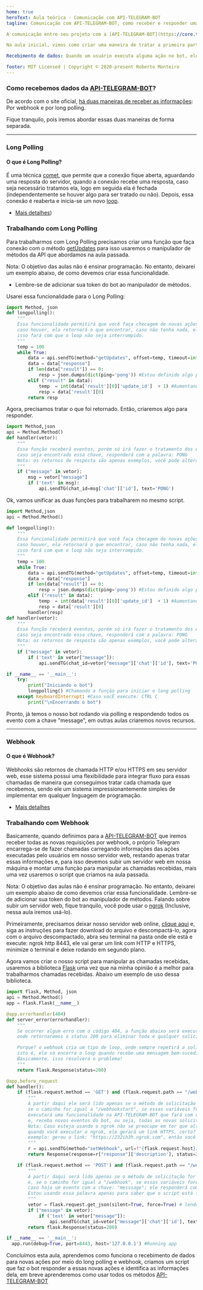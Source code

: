 ```yaml
---
home: true
heroText: Aula teórica - Comunicação com API-TELEGRAM-BOT
tagline: Comunicação com API-TELEGRAM-BOT, como receber e responder uma solicitação.

A comunicação entre seu projeto com a [API-TELEGRAM-BOT](https://core.telegram.org/bots/api) é extremamente importante. Precisamos entender como esta comunicação funciona, para que possamos criar nossos projetos. Precisamos saber que ela é dividida em duas partes: A primeira enviando dados e a outra recebendo dados.

Na aula inicial, vimos como criar uma maneira de tratar a primeira parte dessa comunicação. Enviando mensagens, arquivos e manipulando todo e qualquer método da [API-TELEGRAM-BOT](https://core.telegram.org/bots/api); Agora precisamos entender a segunda parte:

Recebimento de dados: Quando um usuário executa alguma ação no bot, ele espera por uma resposta. E para responder, precisamos saber o que é e quais são os dados dessa ação.

footer: MIT Licensed | Copyright © 2020-present Roberto Monteiro
---
```


### Como recebemos dados da [API-TELEGRAM-BOT](https://core.telegram.org/bots/api)? 

De acordo com o site oficial, [há duas maneiras de receber as informações](https://core.telegram.org/bots/api#getting-updates): Por webhook e por long polling.

Fique tranquilo, pois iremos abordar essas duas maneiras de forma separada.

----
### Long Polling

#### O que é Long Polling?

É uma técnica [comet](https://pt.wikipedia.org/wiki/Comet_(programa%C3%A7%C3%A3o)), que permite que a conexão fique aberta, aguardando uma resposta do servidor, quando a conexão recebe uma resposta, caso seja necessário tratamos ela, logo em seguida ela é fechada (independentemente se houver algo para ser tratado ou não). Depois, essa conexão é reaberta e inicia-se um novo [loop](https://pt.wikipedia.org/wiki/Loop_(programa%C3%A7%C3%A3o)). 
- [Mais detalhes](https://rodolfofadino.com.br/usando-long-polling-com-asynccontrollers-a72e15db2f9e))

### Trabalhando com Long Polling

Para trabalharmos com Long Polling precisamos criar uma função que faça conexão com o método [getUpdates](https://core.telegram.org/bots/api#getupdates) para isso usaremos o manipulador de métodos da API que abordamos na aula passada.

Nota: O objetivo das aulas não é ensinar programação. No entanto, deixarei um exemplo abaixo, de como devemos criar essa funcionalidade. 
 * Lembre-se de adicionar sua token do bot ao manipulador de métodos.

Usarei essa funcionalidade para o Long Polling:
```python
import Method, json
def longpolling():
    """
    Essa funcionalidade permitirá que você faça checagem de novas ações e colete os dados,
    caso houver, ela retornará o que encontrar, caso não tenha nada, ela retornará algo pré-definido
    isso fará com que o loop não seja interrompido.
    """
    temp = 100
    while True:
        data = api.sendTG(method="getUpdates", offset=temp, timeout=int(temp+1), allowd_updates='message')
        data = data["response"] 
        if len(data["result"]) == 0:
            resp = json.dumps(dict(ping='pong')) #Estou definido algo para retorna, caso não encontre resultados
        elif ("result" in data):
            temp  = int(data['result'][0]['update_id']  + 1) #Aumentando o tempo
            resp = data['result'][0]
        return resp
```

Agora, precisamos tratar o que foi retornado. Então, criaremos algo para responder.

```python
import Method,json
api = Method.Method()
def handler(vetor):
    """
    Essa função receberá eventos, porém só irá fazer o tratamento dos evento que possuam a chave: "message"; no vetor;  
    caso seja encontrado essa chave, responderá com a palavra: PONG
    Nota: os retornos de resposta são apenas exemplos, você pode alterar ou adicionar da maneira que preferir.
    """
    if ("message" in vetor):
        msg = vetor["message"]
        if ('text' in msg):
            api.sendTG(chat_id=msg['chat']['id'], text='PONG')
```
Ok, vamos unificar as duas funções para trabalharem no mesmo script.

```python
import Method,json
api = Method.Method()

def longpolling():
    """
    Essa funcionalidade permitirá que você faça checagem de novas ações e colete os dados,
    caso houver, ela retornará o que encontrar, caso não tenha nada, ela retornará algo pré-definido
    isso fará com que o loop não seja interrompido.
    """
    temp = 100
    while True:
        data = api.sendTG(method="getUpdates", offset=temp, timeout=int(temp+1), allowd_updates='message')
        data = data["response"] 
        if len(data["result"]) == 0:
            resp = json.dumps(dict(ping='pong')) #Estou definido algo para retorna, caso não encontre resultados
        elif ("result" in data):
            temp  = int(data['result'][0]['update_id']  + 1) #Aumentando o tempo
            resp = data['result'][0]
        handler(resp)
def handler(vetor):
    """
    Essa função receberá eventos, porém só irá fazer o tratamento dos evento que possuam a chave: "message"; no vetor;  
    caso seja encontrado essa chave, responderá com a palavra: PONG
    Nota: os retornos de resposta são apenas exemplos, você pode alterar ou adicionar da maneira que preferir.
    """
    if ("message" in vetor):
        if ('text' in vetor["message"]):
            api.sendTG(chat_id=vetor["message"]['chat']['id'], text='PONG')

if __name__ == '__main__':
    try:
        print("Iniciando o bot")
        longpolling() #Chamando a função para iniciar o long polling
    except KeyboardInterrupt: #Caso vocÊ execute: CTRL C
        print("\nEncerrando o bot")
```
Pronto, já temos o nosso bot rodando via polling e respondendo todos os evento com a chave "message", em outras aulas criaremos novos recursos.

----
### Webhook

#### O que é Webhook?

Webhooks são retornos de chamada HTTP e/ou HTTPS em seu servidor web, esse sistema possui uma flexibilidade para integrar fluxo para essas chamadas de maneira que conseguimos tratar cada chamada que recebemos, sendo ele um sistema impressionantemente simples de implementar em qualquer linguagem de programação.
- [Mais detalhes](https://pt.wikipedia.org/wiki/Webhook)

### Trabalhando com Webhook

Basicamente, quando definimos para a [API-TELEGRAM-BOT](https://core.telegram.org/bots/api) que iremos receber todas as novas requisições por webhook, o próprio Telegram encarrega-se de fazer chamadas carregando informações das ações executadas pelo usuários em nosso servidor web, restando apenas tratar essas informações e, para isso devemos subir um servidor web em nossa máquina e montar uma função para manipular as chamadas recebidas, mais uma vez usaremos o script que criamos na aula passada.

Nota: O objetivo das aulas não é ensinar programação. No entanto, deixarei um exemplo abaixo de como devemos criar essa funcionalidade. Lembre-se de adicionar sua token do bot ao manipulador de métodos. Falando sobre subir um servidor web, fique tranquilo, você pode usar o [ngrok](https://ngrok.com/) (Inclusive, nessa aula
iremos usá-lo).

Primeiramente, precisamos deixar nosso servidor web online, [clique aqui](https://ngrok.com/download) e, siga as instruções para fazer download do arquivo e descompactá-lo, agora com o arquivo descompactado, abra seu terminal na pasta onde ele está e execute: ngrok http 8443, ele vai gerar um link com HTTP e HTTPS, minimize o terminal e deixe rodando em segundo plano.

Agora vamos criar o nosso script para manipular as chamadas recebidas, usaremos a biblioteca [Flask](https://flask.palletsprojects.com/en/1.1.x/) uma vez que na minha opinião é a melhor para
trabalharmos chamadas recebidas. Abaixo um exemplo de uso dessa
biblioteca.
```python
import flask, Method, json
api = Method.Method()
app = flask.Flask(__name__)

@app.errorhandler(404)
def server_error(errorhandler):
    """
    Se ocorrer algum erro com o código 404, a função abaixo será executada,
    onde retornaremos o status 200 para eliminar toda e qualquer solicitação!

    Porque? o webhook cria um tipo de loop, onde sempre repetirá a solicitação até seja tratada como status 200,
    isto é, ele só encerra o loop quando recebe uma mensagem bem-sucedida de que, por padrão, possui o status 200,
    Basicamente, isso resolverá o problema!
    """
    return flask.Response(status=200)

@app.before_request
def handler():
    if (flask.request.method == 'GET') and (flask.request.path == "/webhookstart"): 
        """
        A partir daqui ele será lido apenas se o método de solicitação for "GET" e, 
        se o caminho for igual a "/webhookstart", se essas variáveis ​​forem verdadeiras, esse script 
        executará uma funcionalidade na API-TELEGRAM-BOT que fará com que a host seja reconhecida pelo flask
        e, receba novos eventos do bot, ou seja, todas as novas solicitações serão enviadas apenas para o host detectável pelo "flask"
        Nota: Caso esteja usando o ngrok não se preocupe em ter que alterar o HTTPS no código, 
        quando você executar o ngrok, ele gerará um link HTTPS, certo? acesse ele e adicione no final /webhookstart
        exemplo: gerou o link: "https://232ih3h.ngrok.com", então você deverá acessar o link  https://232ih3h.ngrok.com/webhookstart
        """
        r = api.sendTG(method="setWebhook", url=f"{flask.request.host}/webhook", max_connections=1, allowd_updates='message')
        return Response(response=r["response"]['description'], status=200)

    if (flask.request.method == 'POST') and (flask.request.path == "/webhook"):
        """
        A partir daqui será lido apenas se o método de solicitação for "POST" (padrão das chamadas do Telegram)
        e, se o caminho for igual a "/webhook", se essas variáveis ​​forem verdadeiras, o script irár ler os eventos,
        caso haja um evento com a chave: "messsage"; ele responderá com a palavra: PONG
        Estou usando essa palavra apenas para saber que o script está funcionando, você poderá usar outra coisa
        """
        vetor = flask.request.get_json(silent=True, force=True) # lendo os eventos recebido pela chamada
        if ("message" in vetor):
            if ('text' in vetor["message"]):
                api.sendTG(chat_id=vetor["message"]['chat']['id'], text='PONG')
        return flask.Response(status=200)

if __name__ == '__main__':
  app.run(debug=True, port=8443, host='127.0.0.1') #Running app
```

Concluímos esta aula, aprendemos como funciona o recebimento de dados para novas ações por meio do long polling e webhook, criamos um script que faz o bot responder a essas novas ações e identifica as informações dela, em breve aprenderemos como usar todos os métodos [API-TELEGRAM-BOT](https://core.telegram.org/bots/api) 
